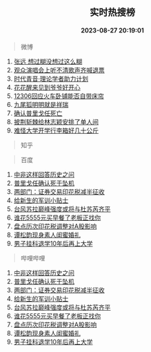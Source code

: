 <div align="center"><h2>实时热搜榜</h2><h4>2023-08-27 20:19:01</h4></div>

> 微博  

1. [张远 想过糊没想过这么糊](https://s.weibo.com/weibo?q=%E5%BC%A0%E8%BF%9C%20%E6%83%B3%E8%BF%87%E7%B3%8A%E6%B2%A1%E6%83%B3%E8%BF%87%E8%BF%99%E4%B9%88%E7%B3%8A&t=31&band_rank=1&Refer=top)<br />
2. [观众演唱会上听不清歌声齐喊退票](https://s.weibo.com/weibo?q=%23%E8%A7%82%E4%BC%97%E6%BC%94%E5%94%B1%E4%BC%9A%E4%B8%8A%E5%90%AC%E4%B8%8D%E6%B8%85%E6%AD%8C%E5%A3%B0%E9%BD%90%E5%96%8A%E9%80%80%E7%A5%A8%23&t=31&band_rank=2&Refer=top)<br />
3. [时代青音·理论学者助力计划](https://s.weibo.com/weibo?q=%23%E6%97%B6%E4%BB%A3%E9%9D%92%E9%9F%B3%C2%B7%E7%90%86%E8%AE%BA%E5%AD%A6%E8%80%85%E5%8A%A9%E5%8A%9B%E8%AE%A1%E5%88%92%23&t=31&band_rank=3&Refer=top)<br />
4. [花花醒来见到爷爷好开心](https://s.weibo.com/weibo?q=%E8%8A%B1%E8%8A%B1%E9%86%92%E6%9D%A5%E8%A7%81%E5%88%B0%E7%88%B7%E7%88%B7%E5%A5%BD%E5%BC%80%E5%BF%83&t=31&band_rank=4&Refer=top)<br />
5. [12306回应火车卧铺能否自带床帘](https://s.weibo.com/weibo?q=%2312306%E5%9B%9E%E5%BA%94%E7%81%AB%E8%BD%A6%E5%8D%A7%E9%93%BA%E8%83%BD%E5%90%A6%E8%87%AA%E5%B8%A6%E5%BA%8A%E5%B8%98%23&t=31&band_rank=5&Refer=top)<br />
6. [九尾狐明明就是祥瑞](https://s.weibo.com/weibo?q=%23%E4%B9%9D%E5%B0%BE%E7%8B%90%E6%98%8E%E6%98%8E%E5%B0%B1%E6%98%AF%E7%A5%A5%E7%91%9E%23&t=31&band_rank=6&Refer=top)<br />
7. [确认普里戈任死亡](https://s.weibo.com/weibo?q=%23%E7%A1%AE%E8%AE%A4%E6%99%AE%E9%87%8C%E6%88%88%E4%BB%BB%E6%AD%BB%E4%BA%A1%23&t=31&band_rank=7&Refer=top)<br />
8. [披荆斩棘给林志颖安排了单人间](https://s.weibo.com/weibo?q=%23%E6%8A%AB%E8%8D%86%E6%96%A9%E6%A3%98%E7%BB%99%E6%9E%97%E5%BF%97%E9%A2%96%E5%AE%89%E6%8E%92%E4%BA%86%E5%8D%95%E4%BA%BA%E9%97%B4%23&t=31&band_rank=8&Refer=top)<br />
9. [难怪大学开学行李箱好几十公斤](https://s.weibo.com/weibo?q=%E9%9A%BE%E6%80%AA%E5%A4%A7%E5%AD%A6%E5%BC%80%E5%AD%A6%E8%A1%8C%E6%9D%8E%E7%AE%B1%E5%A5%BD%E5%87%A0%E5%8D%81%E5%85%AC%E6%96%A4&t=31&band_rank=9&Refer=top)<br />

> 知乎  


> 百度  

1. [中非这样回答历史之问](https://www.baidu.com/s?wd=%E4%B8%AD%E9%9D%9E%E8%BF%99%E6%A0%B7%E5%9B%9E%E7%AD%94%E5%8E%86%E5%8F%B2%E4%B9%8B%E9%97%AE&sa=fyb_news&rsv_dl=fyb_news)<br />
2. [普里戈任确认死于坠机](https://www.baidu.com/s?wd=%E6%99%AE%E9%87%8C%E6%88%88%E4%BB%BB%E7%A1%AE%E8%AE%A4%E6%AD%BB%E4%BA%8E%E5%9D%A0%E6%9C%BA&sa=fyb_news&rsv_dl=fyb_news)<br />
3. [两部门：证券交易印花税减半征收](https://www.baidu.com/s?wd=%E4%B8%A4%E9%83%A8%E9%97%A8%EF%BC%9A%E8%AF%81%E5%88%B8%E4%BA%A4%E6%98%93%E5%8D%B0%E8%8A%B1%E7%A8%8E%E5%87%8F%E5%8D%8A%E5%BE%81%E6%94%B6&sa=fyb_news&rsv_dl=fyb_news)<br />
4. [给新生的军训小贴士](https://www.baidu.com/s?wd=%E7%BB%99%E6%96%B0%E7%94%9F%E7%9A%84%E5%86%9B%E8%AE%AD%E5%B0%8F%E8%B4%B4%E5%A3%AB&sa=fyb_news&rsv_dl=fyb_news)<br />
5. [台风苏拉巅峰强度或将与杜苏芮齐平](https://www.baidu.com/s?wd=%E5%8F%B0%E9%A3%8E%E8%8B%8F%E6%8B%89%E5%B7%85%E5%B3%B0%E5%BC%BA%E5%BA%A6%E6%88%96%E5%B0%86%E4%B8%8E%E6%9D%9C%E8%8B%8F%E8%8A%AE%E9%BD%90%E5%B9%B3&sa=fyb_news&rsv_dl=fyb_news)<br />
6. [谁花5555元买早餐了老板正找你](https://www.baidu.com/s?wd=%E8%B0%81%E8%8A%B15555%E5%85%83%E4%B9%B0%E6%97%A9%E9%A4%90%E4%BA%86%E8%80%81%E6%9D%BF%E6%AD%A3%E6%89%BE%E4%BD%A0&sa=fyb_news&rsv_dl=fyb_news)<br />
7. [盘点历次印花税调整对A股影响](https://www.baidu.com/s?wd=%E7%9B%98%E7%82%B9%E5%8E%86%E6%AC%A1%E5%8D%B0%E8%8A%B1%E7%A8%8E%E8%B0%83%E6%95%B4%E5%AF%B9A%E8%82%A1%E5%BD%B1%E5%93%8D&sa=fyb_news&rsv_dl=fyb_news)<br />
8. [谭松韵现身素人闺蜜婚礼](https://www.baidu.com/s?wd=%E8%B0%AD%E6%9D%BE%E9%9F%B5%E7%8E%B0%E8%BA%AB%E7%B4%A0%E4%BA%BA%E9%97%BA%E8%9C%9C%E5%A9%9A%E7%A4%BC&sa=fyb_news&rsv_dl=fyb_news)<br />
9. [男子挂科退学10年后再上大学](https://www.baidu.com/s?wd=%E7%94%B7%E5%AD%90%E6%8C%82%E7%A7%91%E9%80%80%E5%AD%A610%E5%B9%B4%E5%90%8E%E5%86%8D%E4%B8%8A%E5%A4%A7%E5%AD%A6&sa=fyb_news&rsv_dl=fyb_news)<br />

> 哔哩哔哩  

1. [中非这样回答历史之问](https://www.baidu.com/s?wd=%E4%B8%AD%E9%9D%9E%E8%BF%99%E6%A0%B7%E5%9B%9E%E7%AD%94%E5%8E%86%E5%8F%B2%E4%B9%8B%E9%97%AE&sa=fyb_news&rsv_dl=fyb_news)<br />
2. [普里戈任确认死于坠机](https://www.baidu.com/s?wd=%E6%99%AE%E9%87%8C%E6%88%88%E4%BB%BB%E7%A1%AE%E8%AE%A4%E6%AD%BB%E4%BA%8E%E5%9D%A0%E6%9C%BA&sa=fyb_news&rsv_dl=fyb_news)<br />
3. [两部门：证券交易印花税减半征收](https://www.baidu.com/s?wd=%E4%B8%A4%E9%83%A8%E9%97%A8%EF%BC%9A%E8%AF%81%E5%88%B8%E4%BA%A4%E6%98%93%E5%8D%B0%E8%8A%B1%E7%A8%8E%E5%87%8F%E5%8D%8A%E5%BE%81%E6%94%B6&sa=fyb_news&rsv_dl=fyb_news)<br />
4. [给新生的军训小贴士](https://www.baidu.com/s?wd=%E7%BB%99%E6%96%B0%E7%94%9F%E7%9A%84%E5%86%9B%E8%AE%AD%E5%B0%8F%E8%B4%B4%E5%A3%AB&sa=fyb_news&rsv_dl=fyb_news)<br />
5. [台风苏拉巅峰强度或将与杜苏芮齐平](https://www.baidu.com/s?wd=%E5%8F%B0%E9%A3%8E%E8%8B%8F%E6%8B%89%E5%B7%85%E5%B3%B0%E5%BC%BA%E5%BA%A6%E6%88%96%E5%B0%86%E4%B8%8E%E6%9D%9C%E8%8B%8F%E8%8A%AE%E9%BD%90%E5%B9%B3&sa=fyb_news&rsv_dl=fyb_news)<br />
6. [谁花5555元买早餐了老板正找你](https://www.baidu.com/s?wd=%E8%B0%81%E8%8A%B15555%E5%85%83%E4%B9%B0%E6%97%A9%E9%A4%90%E4%BA%86%E8%80%81%E6%9D%BF%E6%AD%A3%E6%89%BE%E4%BD%A0&sa=fyb_news&rsv_dl=fyb_news)<br />
7. [盘点历次印花税调整对A股影响](https://www.baidu.com/s?wd=%E7%9B%98%E7%82%B9%E5%8E%86%E6%AC%A1%E5%8D%B0%E8%8A%B1%E7%A8%8E%E8%B0%83%E6%95%B4%E5%AF%B9A%E8%82%A1%E5%BD%B1%E5%93%8D&sa=fyb_news&rsv_dl=fyb_news)<br />
8. [谭松韵现身素人闺蜜婚礼](https://www.baidu.com/s?wd=%E8%B0%AD%E6%9D%BE%E9%9F%B5%E7%8E%B0%E8%BA%AB%E7%B4%A0%E4%BA%BA%E9%97%BA%E8%9C%9C%E5%A9%9A%E7%A4%BC&sa=fyb_news&rsv_dl=fyb_news)<br />
9. [男子挂科退学10年后再上大学](https://www.baidu.com/s?wd=%E7%94%B7%E5%AD%90%E6%8C%82%E7%A7%91%E9%80%80%E5%AD%A610%E5%B9%B4%E5%90%8E%E5%86%8D%E4%B8%8A%E5%A4%A7%E5%AD%A6&sa=fyb_news&rsv_dl=fyb_news)<br />
